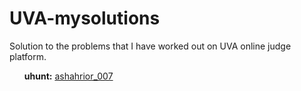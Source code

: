 # UVA-mysolutions
Solution to the problems that I have worked out on UVA online judge platform.
<ul><b>uhunt:</b> <a href="https://uhunt.onlinejudge.org/id/733430">ashahrior_007</a>
